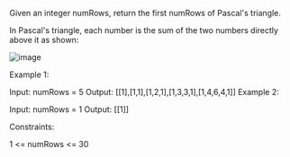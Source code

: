 Given an integer numRows, return the first numRows of Pascal's triangle.

In Pascal's triangle, each number is the sum of the two numbers directly above it as shown:


 ![image](https://user-images.githubusercontent.com/71563664/198889585-7fcb2601-7783-447d-8dae-80147d350914.png)


Example 1:

Input: numRows = 5
Output: [[1],[1,1],[1,2,1],[1,3,3,1],[1,4,6,4,1]]
Example 2:

Input: numRows = 1
Output: [[1]]
 

Constraints:

1 <= numRows <= 30
